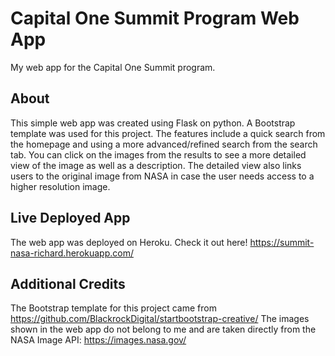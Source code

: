 # Capital One Summit Program Web App
My web app for the Capital One Summit program.

## About
This simple web app was created using Flask on python. A Bootstrap template was used for this project. The features include a quick search from the homepage and using a more advanced/refined search from the search tab. You can click on the images from the results to see a more detailed view of the image as well as a description. The detailed view also links users to the original image from NASA in case the user needs access to a higher resolution image. 

## Live Deployed App
The web app was deployed on Heroku. Check it out here!
https://summit-nasa-richard.herokuapp.com/


## Additional Credits
The Bootstrap template for this project came from https://github.com/BlackrockDigital/startbootstrap-creative/
The images shown in the web app do not belong to me and are taken directly from the NASA Image API: https://images.nasa.gov/
